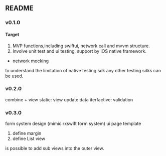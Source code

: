 ## README

### v0.1.0
#### Target
1. MVP functions,including swiftui, network call and mvvm structure. 
2. Involve unit test and ui testing, support by iOS native framework.    
* network mocking

to understand the limitation of native testing sdk
any other testing sdks can be used. 

### v0.2.0
combine + view
static: view update data
iterfactive: validation 


### v0.3.0
form system design (mimic rxswift form system) 
ui page template
  1. define margin
  2. define List view

is possible to add sub views into the outer view. 
